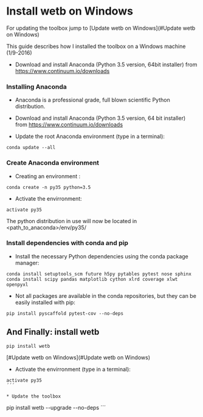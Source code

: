 
# Install wetb on Windows

For updating the toolbox jump to [Update wetb on Windows](#Update wetb on Windows)

This guide describes how I installed the toolbox on a Windows machine (1/9-2016)
 
- Download and install Anaconda (Python 3.5 version, 64bit installer) from <https://www.continuum.io/downloads>

### Installing Anaconda

* Anaconda is a professional grade, full blown scientific Python distribution.

* Download and install Anaconda (Python 3.5 version, 64 bit installer) from <https://www.continuum.io/downloads>


* Update the root Anaconda environment (type in a terminal):

```
conda update --all
```

### Create Anaconda environment

* Creating an environment :

```
conda create -n py35 python=3.5
```

* Activate the envirronment:

```
activate py35
```

The python distribution in use will now be located in \<path_to_anaconda\>/env/py35/


### Install dependencies with conda and pip

* Install the necessary Python dependencies using the conda package manager:

```
conda install setuptools_scm future h5py pytables pytest nose sphinx
conda install scipy pandas matplotlib cython xlrd coverage xlwt openpyxl
```

* Not all packages are available in the conda repositories, but they can be
easily installed with pip:

```
pip install pyscaffold pytest-cov --no-deps
```


## And Finally: install wetb

```
pip install wetb
```

[#Update wetb on Windows](#Update wetb on Windows)

* Activate the envirronment (type in a terminal):

```
activate py35
´´´

* Update the toolbox

```
pip install wetb --upgrade --no-deps
´´´
